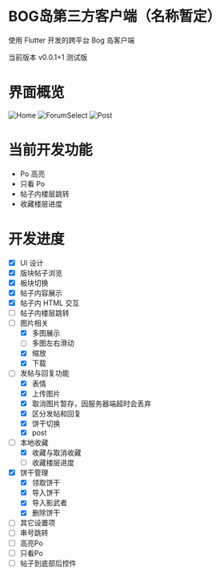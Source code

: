 # BOG岛第三方客户端（名称暂定）

使用 Flutter 开发的跨平台 Bog 岛客户端 

当前版本 v0.0.1+1 测试版 

# 界面概览

![Home](https://img.nipao.com/file/6d7b870c354d3410547d0.png)
![ForumSelect](https://img.nipao.com/file/60a53c53692ef0e5100cb.png)
![Post](https://img.nipao.com/file/f04256c7d62179ab24053.png)

# 当前开发功能

- Po 高亮
- 只看 Po
- 帖子内楼层跳转
- 收藏楼层进度

# 开发进度

- [x] UI 设计
- [x] 版块帖子浏览
- [x] 板块切换
- [x] 帖子内容展示
- [x] 帖子内 HTML 交互
- [ ] 帖子内楼层跳转
- [ ] 图片相关
  - [x] 多图展示
  - [ ] 多图左右滑动
  - [x] 缩放
  - [x] 下载
- [ ] 发帖与回复功能
  - [x] 表情
  - [x] 上传图片
  - [x] 取消图片暂存，因服务器端超时会丢弃
  - [x] 区分发帖和回复
  - [x] 饼干切换
  - [x] post
- [ ] 本地收藏
  - [x] 收藏与取消收藏
  - [ ] 收藏楼层进度
- [x] 饼干管理
  - [x] 领取饼干
  - [x] 导入饼干
  - [x] 导入影武者
  - [x] 删除饼干
- [ ] 其它设置项
- [ ] 串号跳转
- [ ] 高亮Po
- [ ] 只看Po
- [ ] 帖子到底部后控件
